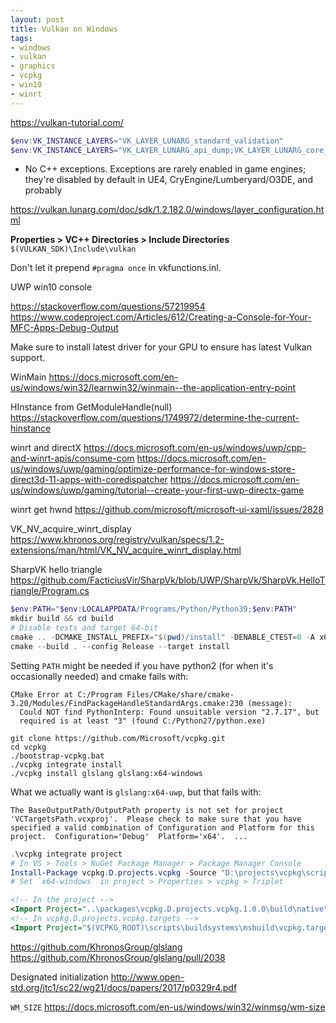 ```yaml
---
layout: post
title: Vulkan on Windows
tags:
- windows
- vulkan
- graphics
- vcpkg
- win10
- winrt
---
```


https://vulkan-tutorial.com/

```powershell
$env:VK_INSTANCE_LAYERS="VK_LAYER_LUNARG_standard_validation"
$env:VK_INSTANCE_LAYERS="VK_LAYER_LUNARG_api_dump;VK_LAYER_LUNARG_core_validation"
```

- No C++ exceptions.  Exceptions are rarely enabled in game engines; they're disabled by default in UE4, CryEngine/Lumberyard/O3DE, and probably 


https://vulkan.lunarg.com/doc/sdk/1.2.182.0/windows/layer_configuration.html

__Properties > VC++ Directories > Include Directories__
`$(VULKAN_SDK)\Include\vulkan`

Don't let it prepend `#pragma once` in vkfunctions.inl.


UWP win10 console

https://stackoverflow.com/questions/57219954
https://www.codeproject.com/Articles/612/Creating-a-Console-for-Your-MFC-Apps-Debug-Output

Make sure to install latest driver for your GPU to ensure has latest Vulkan support.

WinMain
https://docs.microsoft.com/en-us/windows/win32/learnwin32/winmain--the-application-entry-point

HInstance from GetModuleHandle(null)
https://stackoverflow.com/questions/1749972/determine-the-current-hinstance

winrt and directX
https://docs.microsoft.com/en-us/windows/uwp/cpp-and-winrt-apis/consume-com
https://docs.microsoft.com/en-us/windows/uwp/gaming/optimize-performance-for-windows-store-direct3d-11-apps-with-coredispatcher
https://docs.microsoft.com/en-us/windows/uwp/gaming/tutorial--create-your-first-uwp-directx-game

winrt get hwnd
https://github.com/microsoft/microsoft-ui-xaml/issues/2828

VK_NV_acquire_winrt_display
https://www.khronos.org/registry/vulkan/specs/1.2-extensions/man/html/VK_NV_acquire_winrt_display.html

SharpVK hello triangle
https://github.com/FacticiusVir/SharpVk/blob/UWP/SharpVk/SharpVk.HelloTriangle/Program.cs


```powershell
$env:PATH="$env:LOCALAPPDATA/Programs/Python/Python39;$env:PATH"
mkdir build && cd build
# Disable tests and target 64-bit
cmake .. -DCMAKE_INSTALL_PREFIX="$(pwd)/install" -DENABLE_CTEST=0 -A x64
cmake --build . --config Release --target install
```

Setting `PATH` might be needed if you have python2 (for when it's occasionally needed) and cmake fails with:
```
CMake Error at C:/Program Files/CMake/share/cmake-3.20/Modules/FindPackageHandleStandardArgs.cmake:230 (message):
  Could NOT find PythonInterp: Found unsuitable version "2.7.17", but
  required is at least "3" (found C:/Python27/python.exe)
```

```
git clone https://github.com/Microsoft/vcpkg.git
cd vcpkg
./bootstrap-vcpkg.bat
./vcpkg integrate install
./vcpkg install glslang glslang:x64-windows
```

What we actually want is `glslang:x64-uwp`, but that fails with:
```
The BaseOutputPath/OutputPath property is not set for project 'VCTargetsPath.vcxproj'.  Please check to make sure that you have specified a valid combination of Configuration and Platform for this project.  Configuration='Debug'  Platform='x64'.  ...
```

```powershell
.\vcpkg integrate project
# In VS > Tools > NuGet Package Manager > Package Manager Console
Install-Package vcpkg.D.projects.vcpkg -Source "D:\projects\vcpkg\scripts\buildsystems"
# Set `x64-windows` in project > Properties > vcpkg > Triplet
```

```xml
<!-- In the project -->
<Import Project="..\packages\vcpkg.D.projects.vcpkg.1.0.0\build\native\vcpkg.D.projects.vcpkg.targets" ... />
<!-- In vcpkg.D.projects.vcpkg.targets -->
<Import Project="$(VCPKG_ROOT)\scripts\buildsystems\msbuild\vcpkg.targets" ... />
```
https://github.com/KhronosGroup/glslang
https://github.com/KhronosGroup/glslang/pull/2038

Designated initialization
http://www.open-std.org/jtc1/sc22/wg21/docs/papers/2017/p0329r4.pdf

`WM_SIZE`
https://docs.microsoft.com/en-us/windows/win32/winmsg/wm-size